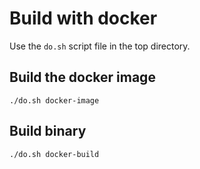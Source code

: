 # Build with docker

Use the `do.sh` script file in the top directory.

## Build the docker image

```shell script
./do.sh docker-image
```

## Build binary

```shell script
./do.sh docker-build
```
